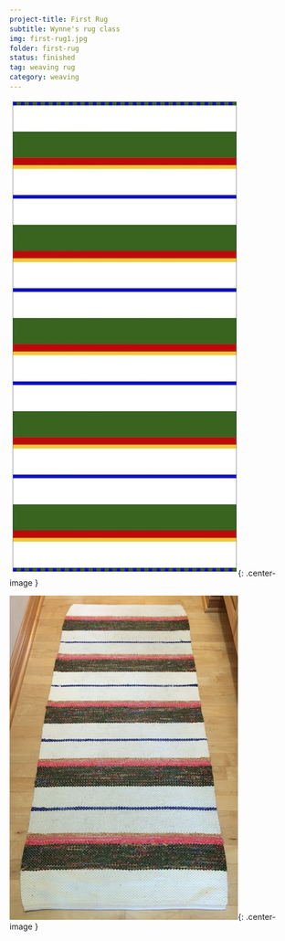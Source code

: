 ```yaml
---
project-title: First Rug
subtitle: Wynne's rug class
img: first-rug1.jpg
folder: first-rug
status: finished
tag: weaving rug 
category: weaving
---
```

![Weaving plan](/assets/img/first-rug/first-rug-draft.jpg){: .center-image }

![Finished rug](/assets/img/first-rug/first-rug1.jpg){: .center-image }
